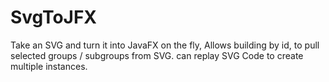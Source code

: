 # SvgToJFX
Take an SVG and turn it into JavaFX on the fly, Allows building by id, to pull selected groups / subgroups from SVG. can replay SVG Code to create multiple instances.
